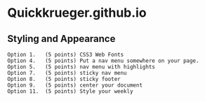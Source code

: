 # Quickkrueger.github.io
## Styling and Appearance
    Option 1.	(5 points) CSS3 Web Fonts
    Option 4.	(5 points) Put a nav menu somewhere on your page.
    Option 5.	(5 points) nav menu with highlights
    Option 7.	(5 points) sticky nav menu
    Option 8.	(5 points) sticky footer
    Option 9.	(5 points) center your document
    Option 11.	(5 points) Style your weekly 
